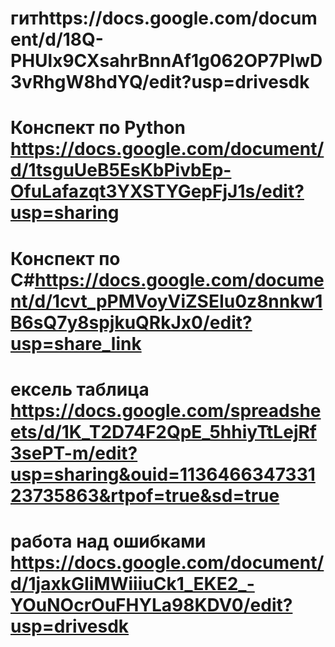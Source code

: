 
# гитhttps://docs.google.com/document/d/18Q-PHUlx9CXsahrBnnAf1g062OP7PlwD3vRhgW8hdYQ/edit?usp=drivesdk
#  Конспект по Python https://docs.google.com/document/d/1tsguUeB5EsKbPivbEp-OfuLafazqt3YXSTYGepFjJ1s/edit?usp=sharing
# Конспект по С#https://docs.google.com/document/d/1cvt_pPMVoyViZSEIu0z8nnkw1B6sQ7y8spjkuQRkJx0/edit?usp=share_link
# ексель таблица https://docs.google.com/spreadsheets/d/1K_T2D74F2QpE_5hhiyTtLejRf3sePT-m/edit?usp=sharing&ouid=113646634733123735863&rtpof=true&sd=true
# работа над ошибками https://docs.google.com/document/d/1jaxkGIiMWiiiuCk1_EKE2_-YOuNOcrOuFHYLa98KDV0/edit?usp=drivesdk

